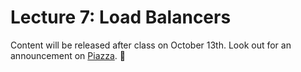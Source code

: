 # Lecture 7: Load Balancers

Content will be released after class on October 13th. Look out for an announcement on [Piazza](https://piazza.com/class/j6r4ozi6uu75px). 📣
